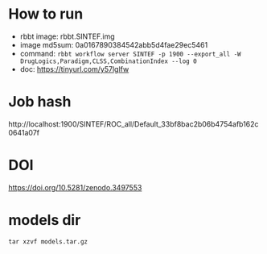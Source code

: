 # How to run

- rbbt image: rbbt.SINTEF.img 
- image md5sum: 0a0167890384542abb5d4fae29ec5461 
- command: `rbbt workflow server SINTEF -p 1900 --export_all -W DrugLogics,Paradigm,CLSS,CombinationIndex --log 0` 
- doc: https://tinyurl.com/y57lglfw 

# Job hash

http://localhost:1900/SINTEF/ROC_all/Default_33bf8bac2b06b4754afb162c0641a07f

# DOI

https://doi.org/10.5281/zenodo.3497553

# models dir

`tar xzvf models.tar.gz`
